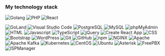 ### My technology stack

![Golang](https://img.shields.io/badge/Golang-3+-2980B9?style=flat&logo=go) ![PHP](https://img.shields.io/badge/PHP-6+-2980B9?style=flat&logo=PHP) ![React](https://img.shields.io/badge/React-2+-2980B9?style=flat&logo=React) 

![GoLand](https://img.shields.io/badge/GoLand-2C3E50?style=flat&logo=GoLand) ![Visual Studio Code](https://img.shields.io/badge/Visual%20Studio%20Code-2C3E50?style=flat&logo=Visual+Studio+Code) ![PostgreSQL](https://img.shields.io/badge/PostgreSQL-2C3E50?style=flat&logo=PostgreSQL) ![MySQL](https://img.shields.io/badge/MySQL-2C3E50?style=flat&logo=MySQL) ![phpMyAdmin](https://img.shields.io/badge/phpMyAdmin-2C3E50?style=flat&logo=phpMyAdmin) ![HTML](https://img.shields.io/badge/HTML-2C3E50?style=flat&logo=HTML5) ![Javascript](https://img.shields.io/badge/Javascript-2C3E50?style=flat&logo=Javascript) ![TypeScript](https://img.shields.io/badge/TypeScript-2C3E50?style=flat&logo=TypeScript) ![jQuery](https://img.shields.io/badge/jQuery-2C3E50?style=flat&logo=jQuery) ![Create React App](https://img.shields.io/badge/Create%20React%20App-2C3E50?style=flat&logo=Create+React+App) ![CSS](https://img.shields.io/badge/CSS-2C3E50?style=flat&logo=CSS3) ![Bootstrap](https://img.shields.io/badge/Bootstrap-2C3E50?style=flat&logo=Bootstrap) ![WordPress](https://img.shields.io/badge/WordPress-2C3E50?style=flat&logo=WordPress) ![Git](https://img.shields.io/badge/Git-2C3E50?style=flat&logo=Git) ![GitHub](https://img.shields.io/badge/GitHub-2C3E50?style=flat&logo=GitHub) ![npm](https://img.shields.io/badge/npm-2C3E50?style=flat&logo=npm) ![NGINX](https://img.shields.io/badge/NGINX-2C3E50?style=flat&logo=NGINX) ![Apache](https://img.shields.io/badge/Apache-2C3E50?style=flat&logo=Apache) ![Apache Kafka](https://img.shields.io/badge/Apache%20Kafka-2C3E50?style=flat&logo=Apache+Kafka) ![Kubernetes](https://img.shields.io/badge/Kubernetes-2C3E50?style=flat&logo=Kubernetes) ![CentOS](https://img.shields.io/badge/CentOS-2C3E50?style=flat&logo=CentOS) ![Ubuntu](https://img.shields.io/badge/Ubuntu-2C3E50?style=flat&logo=Ubuntu) ![Asterisk](https://img.shields.io/badge/Asterisk-2C3E50?style=flat) ![FreePBX](https://img.shields.io/badge/FreePBX-2C3E50?style=flat) ![ISPManager](https://img.shields.io/badge/ISPManager-2C3E50?style=flat)
